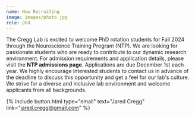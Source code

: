 ```yaml
---
name: Now Recruiting
image: images/photo.jpg
role: phd
---
```


The Cregg Lab is excited to welcome PhD rotation students for Fall 2024 through the Neuroscience Training Program (NTP). We are looking for passionate students who are ready to contribute to our dynamic research environment. For admission requirements and application details, please visit the  <a href="https://ntp.neuroscience.wisc.edu/admissions/" style="text-decoration: none;"><strong>NTP admissions page</strong></a>. Applications are due December 1st each year. We highly encourage interested students to contact us in advance of the deadline to discuss this opportunity and get a feel for our lab's culture. We strive for a diverse and inclusive lab environment and welcome applicants from all backgrounds.

{%
  include button.html
  type="email"
  text="Jared Cregg"
  link="jared.cregg@gmail.com"
%}
